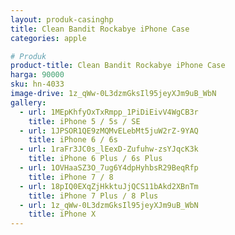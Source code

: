 ```yaml
---
layout: produk-casinghp
title: Clean Bandit Rockabye iPhone Case
categories: apple

# Produk
product-title: Clean Bandit Rockabye iPhone Case
harga: 90000
sku: hn-4033
image-drive: 1z_qWw-0L3dzmGksIl95jeyXJm9uB_WbN
gallery:
  - url: 1MEpKhfyOxTxRmpp_1PiDiEivV4WgCB3r
    title: iPhone 5 / 5s / SE
  - url: 1JPSOR1QE9zMQMvELebMt5juW2rZ-9YAQ
    title: iPhone 6 / 6s
  - url: 1raFr3JC0s_lEexD-Zufuhw-zsYJqcK3k
    title: iPhone 6 Plus / 6s Plus
  - url: 1OVHaaSZ3O_7ug6Y4dpHyhbsR29BeqRfp
    title: iPhone 7 / 8
  - url: 18pIQ0EXqZjHkktuJjQCS11bAkd2XBnTm
    title: iPhone 7 Plus / 8 Plus
  - url: 1z_qWw-0L3dzmGksIl95jeyXJm9uB_WbN
    title: iPhone X
---
```

